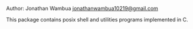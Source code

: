 Author: Jonathan Wambua <jonathanwambua10219@gmail.com>

This package contains posix shell and utilities programs
implemented in C.